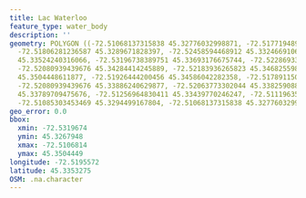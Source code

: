 ```yaml
---
title: Lac Waterloo
feature_type: water_body
description: ''
geometry: POLYGON ((-72.51068137315838 45.32776032998871, -72.51771948961235 45.32679482919446,
  -72.51806281236587 45.3289671828397, -72.52458594468912 45.33246691069667, -72.53025077012809
  45.33524240316066, -72.53196738389751 45.33693176675744, -72.5228693309197 45.33886240629877,
  -72.52080939439676 45.34284414245889, -72.52183936265823 45.34682559859883, -72.51651785997367
  45.3504448611877, -72.51926444200456 45.34586042282358, -72.51789115098957 45.33982770138472,
  -72.52080939439676 45.33886240629877, -72.52063773302044 45.33825908851361, -72.51514456895868
  45.33789709475676, -72.51256964830411 45.33439770246247, -72.51119635728911 45.33053605310401,
  -72.51085303453469 45.3294499167804, -72.51068137315838 45.32776032998871))
geo_error: 0.0
bbox:
  xmin: -72.5319674
  ymin: 45.3267948
  xmax: -72.5106814
  ymax: 45.3504449
longitude: -72.5195572
latitude: 45.3353275
OSM: .na.character
---
```

